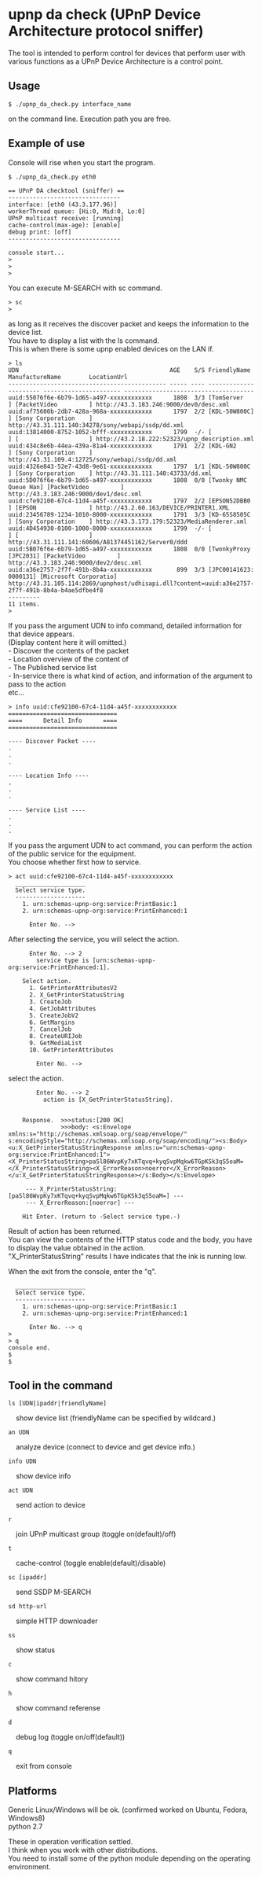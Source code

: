 upnp da check (UPnP Device Architecture protocol sniffer)
===============
The tool is intended to perform control for devices that perform user with various functions as a UPnP Device Architecture is a control point.

Usage
--------
	$ ./upnp_da_check.py interface_name

on the command line. Execution path you are free.

Example of use
--------
Console will rise when you start the program.

	$ ./upnp_da_check.py eth0
	
	== UPnP DA checktool (sniffer) ==
	--------------------------------
	interface: [eth0 (43.3.177.96)]
	workerThread queue: [Hi:0, Mid:0, Lo:0]
	UPnP multicast receive: [running]
	cache-control(max-age): [enable]
	debug print: [off]
	--------------------------------

	console start...
	>
	>
	>

You can execute M-SEARCH with sc command.

	> sc
	>

as long as it receives the discover packet and keeps the information to the device list.  
You have to display a list with the ls command.  
This is when there is some upnp enabled devices on the LAN if.

	> ls
	UDN                                           AGE    S/S FriendlyName           ManufactureName        LocationUrl
	--------------------------------------------- ----- ---- ---------------------- ---------------------- -------------------------------------
	uuid:55076f6e-6b79-1d65-a497-xxxxxxxxxxxx      1808  3/3 [TomServer           ] [PacketVideo         ] http://43.3.183.246:9000/dev0/desc.xml
	uuid:af75600b-2db7-428a-968a-xxxxxxxxxxxx      1797  2/2 [KDL-50W800C]        ] [Sony Corporation    ] http://43.31.111.140:34278/sony/webapi/ssdp/dd.xml
	uuid:13814000-8752-1052-bfff-xxxxxxxxxxxx      1799  -/- [                    ] [                    ] http://43.2.18.222:52323/upnp_description.xml
	uuid:434c8e6b-44ea-439a-81a4-xxxxxxxxxxxx      1791  2/2 [KDL-GN2             ] [Sony Corporation    ] http://43.31.109.4:12725/sony/webapi/ssdp/dd.xml
	uuid:4326e843-52e7-43d8-9e61-xxxxxxxxxxxx      1797  1/1 [KDL-50W800C         ] [Sony Corporation    ] http://43.31.111.140:43733/dd.xml
	uuid:5D076f6e-6b79-1d65-a497-xxxxxxxxxxxx      1808  0/0 [Twonky NMC Queue Han] [PacketVideo         ] http://43.3.183.246:9000/dev1/desc.xml
	uuid:cfe92100-67c4-11d4-a45f-xxxxxxxxxxxx      1797  2/2 [EPSON52DBB0         ] [EPSON               ] http://43.2.60.163/DEVICE/PRINTER1.XML
	uuid:23456789-1234-1010-8000-xxxxxxxxxxxx      1791  3/3 [KD-65S8505C         ] [Sony Corporation    ] http://43.3.173.179:52323/MediaRenderer.xml
	uuid:4D454930-0100-1000-8000-xxxxxxxxxxxx      1799  -/- [                    ] [                    ] http://43.31.111.141:60606/A81374451162/Server0/ddd
	uuid:5B076f6e-6b79-1d65-a497-xxxxxxxxxxxx      1808  0/0 [TwonkyProxy [JPC2031] [PacketVideo         ] http://43.3.183.246:9000/dev2/desc.xml
	uuid:a36e2757-2f7f-491b-8b4a-xxxxxxxxxxxx       899  3/3 [JPC00141623: 0000131] [Microsoft Corporatio] http://43.31.105.114:2869/upnphost/udhisapi.dll?content=uuid:a36e2757-2f7f-491b-8b4a-b4ae5dfbe4f8
	---------
	11 items.
	>


If you pass the argument UDN to info command, detailed information for that device appears.  
(Display content here it will omitted.)  
\- Discover the contents of the packet  
\- Location overview of the content of  
\- The Published service list  
\- In-service there is what kind of action, and information of the argument to pass to the action  
etc...

	> info uuid:cfe92100-67c4-11d4-a45f-xxxxxxxxxxxx
	===============================
	====      Detail Info      ====
	===============================
	
	---- Discover Packet ----
	.
	.
	.
	
	---- Location Info ----
	.
	.
	.
	
	---- Service List ----
	.
	.
	.


If you pass the argument UDN to act command, you can perform the action of the public service for the equipment.  
You choose whether first how to service.

	> act uuid:cfe92100-67c4-11d4-a45f-xxxxxxxxxxxx
	  ____________________
	  Select service type.
	  --------------------
	    1. urn:schemas-upnp-org:service:PrintBasic:1
	    2. urn:schemas-upnp-org:service:PrintEnhanced:1
	
	      Enter No. --> 

After selecting the service, you will select the action.

	      Enter No. --> 2
	        service type is [urn:schemas-upnp-org:service:PrintEnhanced:1].
	
	    Select action.
	      1. GetPrinterAttributesV2
	      2. X_GetPrinterStatusString
	      3. CreateJob
	      4. GetJobAttributes
	      5. CreateJobV2
	      6. GetMargins
	      7. CancelJob
	      8. CreateURIJob
	      9. GetMediaList
	      10. GetPrinterAttributes
	
	        Enter No. --> 

select the action.

	        Enter No. --> 2
	          action is [X_GetPrinterStatusString].
	
	
	    Response.  >>>status:[200 OK]
	               >>>body: <s:Envelope xmlns:s="http://schemas.xmlsoap.org/soap/envelope/" s:encodingStyle="http://schemas.xmlsoap.org/soap/encoding/"><s:Body><u:X_GetPrinterStatusStringResponse xmlns:u="urn:schemas-upnp-org:service:PrintEnhanced:1"><X_PrinterStatusString>paSl86WvpKy7xKTqvq+kyqSvpMqkw6TGpKSk3qS5oaM=</X_PrinterStatusString><X_ErrorReason>noerror</X_ErrorReason></u:X_GetPrinterStatusStringResponse></s:Body></s:Envelope>
	
	     --- X_PrinterStatusString:[paSl86WvpKy7xKTqvq+kyqSvpMqkw6TGpKSk3qS5oaM=] ---
	     --- X_ErrorReason:[noerror] ---
	
	    Hit Enter. (return to -Select service type.-)

Result of action has been returned.  
You can view the contents of the HTTP status code and the body, you have to display the value obtained in the action.  
"X_PrinterStatusString" results I have indicates that the ink is running low.
  
When the exit from the console, enter the "q".

	  ____________________
	  Select service type.
	  --------------------
	    1. urn:schemas-upnp-org:service:PrintBasic:1
	    2. urn:schemas-upnp-org:service:PrintEnhanced:1
	
	      Enter No. --> q
	>
	> q
	console end.
	$ 
	$ 
	

Tool in the command
------------
	ls [UDN|ipaddr|friendlyName]
&nbsp;&nbsp;&nbsp;&nbsp;show device list (friendlyName can be specified by wildcard.)

	an UDN
&nbsp;&nbsp;&nbsp;&nbsp;analyze device (connect to device and get device info.)

	info UDN
&nbsp;&nbsp;&nbsp;&nbsp;show device info

	act UDN
&nbsp;&nbsp;&nbsp;&nbsp;send action to device

	r
&nbsp;&nbsp;&nbsp;&nbsp;join UPnP multicast group (toggle on(default)/off)

	t
&nbsp;&nbsp;&nbsp;&nbsp;cache-control (toggle enable(default)/disable)

	sc [ipaddr]
&nbsp;&nbsp;&nbsp;&nbsp;send SSDP M-SEARCH

	sd http-url
&nbsp;&nbsp;&nbsp;&nbsp;simple HTTP downloader

	ss
&nbsp;&nbsp;&nbsp;&nbsp;show status

	c
&nbsp;&nbsp;&nbsp;&nbsp;show command hitory

	h
&nbsp;&nbsp;&nbsp;&nbsp;show command referense

	d
&nbsp;&nbsp;&nbsp;&nbsp;debug log (toggle on/off(default))

	q
&nbsp;&nbsp;&nbsp;&nbsp;exit from console

Platforms
------------
Generic Linux/Windows will be ok. (confirmed worked on Ubuntu, Fedora, Windows8)  
python 2.7

These in operation verification settled.  
I think when you work with other distributions.  
You need to install some of the python module depending on the operating environment.

